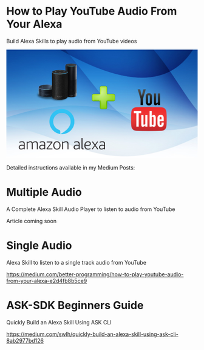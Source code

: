 # How to Play YouTube Audio From Your Alexa
Build Alexa Skills to play audio from YouTube videos

![Alt Alexa Skill + YouTube](/img/alexa-youtube.jpg)

Detailed instructions available in my Medium Posts:</br>

# Multiple Audio
A Complete Alexa Skill Audio Player to listen to audio from YouTube</br>

Article coming soon

# Single Audio
Alexa Skill to listen to a single track audio from YouTube</br>

https://medium.com/better-programming/how-to-play-youtube-audio-from-your-alexa-e2d4fb8b5ce9

# ASK-SDK Beginners Guide
Quickly Build an Alexa Skill Using ASK CLI</br>

https://medium.com/swlh/quickly-build-an-alexa-skill-using-ask-cli-8ab2977bd126


